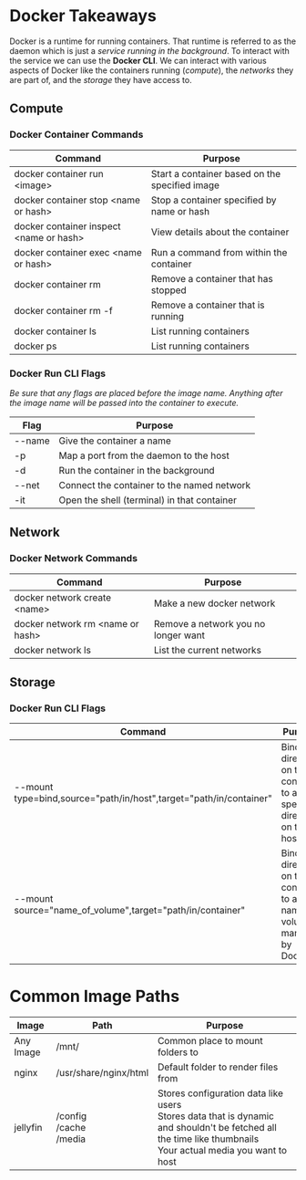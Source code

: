 # Docker Takeaways
Docker is a runtime for running containers. That runtime is referred to as the daemon which is just a *service running in the background*. To interact with the service we can use the **Docker CLI**. We can interact with various aspects of Docker like the containers running (*compute*), the *networks* they are part of, and the *storage* they have access to.  


## Compute
### Docker Container Commands

| Command     | Purpose                         |
| ----------- | ------------------------------- |
| docker container run \<image>  | Start a container based on the specified image  |
| docker container stop \<name or hash>  | Stop a container specified by name or hash  |
| docker container inspect \<name or hash>  | View details about the container  |
| docker container exec \<name or hash>  | Run a command from within the container  |
| docker container rm    | Remove a container that has stopped |
| docker container rm -f | Remove a container that is running  |
| docker container ls    | List running containers |
| docker ps              | List running containers |

### Docker Run CLI Flags
*Be sure that any flags are placed before the image name. Anything after the image name will be passed into the container to execute.*

| Flag     | Purpose                                     |
| -------- | ------------------------------------------- |
| --name   | Give the container a name                   |
| -p       | Map a port from the daemon to the host      |
| -d       | Run the container in the background         |
| --net    | Connect the container to the named network  |
| -it      | Open the shell (terminal) in that container |



## Network
### Docker Network Commands
| Command                           | Purpose                              |
| --------------------------------- | ------------------------------------ |
| docker network create \<name>     | Make a new docker network            |
| docker network rm \<name or hash> | Remove a network you no longer want  |
| docker network ls                 | List the current networks            |

## Storage
### Docker Run CLI Flags
| Command                        | Purpose                              |
| ------------------------------ | --------------------------           |
| --mount type=bind,source="path/in/host",target="path/in/container" | Bind a directory on the container to a specific directory on the host  |
| --mount source="name_of_volume",target="path/in/container" | Bind a directory on the container to a named volume managed by Docker  |

# Common Image Paths
| Image      | Path                          | Purpose |
| ---------- | ----------------------------- | ------- |
| Any Image  | /mnt/                         | Common place to mount folders to |
| nginx      | /usr/share/nginx/html         | Default folder to render files from |
| jellyfin   | /config<br/>/cache<br/>/media | Stores configuration data like users<br/>Stores data that is dynamic and shouldn't be fetched all the time like thumbnails<br/>Your actual media you want to host |



